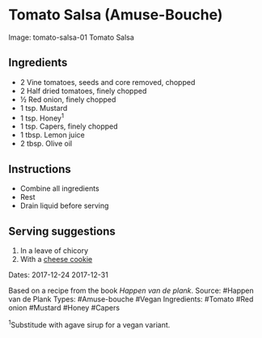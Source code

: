 # Tomato Salsa (Amuse-Bouche)

Image: tomato-salsa-01 Tomato Salsa

## Ingredients

* 2 Vine tomatoes, seeds and core removed, chopped
* 2 Half dried tomatoes, finely chopped
* &half; Red onion, finely chopped
* 1 tsp. Mustard
* 1 tsp. Honey<sup>1</sup>
* 1 tsp. Capers, finely chopped
* 1 tbsp. Lemon juice
* 2 tbsp. Olive oil

## Instructions

* Combine all ingredients
* Rest
* Drain liquid before serving

## Serving suggestions

1. In a leave of chicory
2. With a [cheese cookie](2011-12-23_0-cheese-cookie.html)

Dates: 2017-12-24 2017-12-31

Based on a recipe from the book *Happen van de plank*.
Source: #Happen van de Plank
Types: #Amuse-bouche #Vegan
Ingredients: #Tomato #Red onion #Mustard #Honey #Capers


<sup>1</sup>Substitude with agave sirup for a vegan variant.
